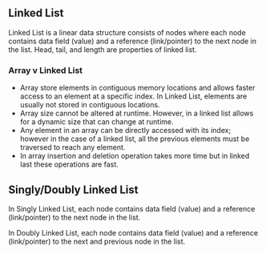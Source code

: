 ## Linked List

Linked List is a linear data structure consists of nodes where each node contains data field (value) and a reference (link/pointer) to the next node in the list. Head, tail, and length are properties of linked list.

### Array v Linked List

- Array store elements in contiguous memory locations and allows faster access to an element at a specific index. In Linked List, elements are usually not stored in contiguous locations.
- Array size cannot be altered at runtime. However, in a linked list allows for a dynamic size that can change at runtime.
- Any element in an array can be directly accessed with its index; however in the case of a linked list, all the previous elements must be traversed to reach any element.
- In array insertion and deletion operation takes more time but in linked last these operations are fast.

## Singly/Doubly Linked List

In Singly Linked List, each node contains data field (value) and a reference (link/pointer) to the next node in the list.

In Doubly Linked List, each node contains data field (value) and a reference (link/pointer) to the next and previous node in the list.
